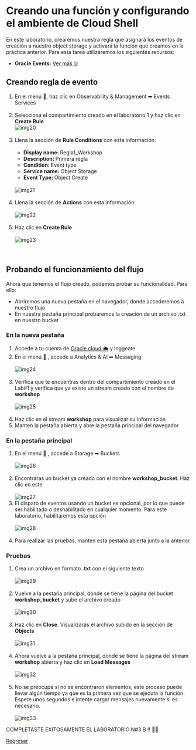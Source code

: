 <h1>Creando una función y configurando el ambiente de Cloud Shell</h1>
<p>
    En este laboratorio, crearemos nuestra regla que asignará los eventos de creación a nuestro object storage y activará la función que creamos en la práctica anterior. Para esta tarea utilizaremos los siguientes recursos:
</p>
<ul>
    <li><b>Oracle Events:</b> <a
            href="https://docs.oracle.com/es-ww/iaas/Content/Events/Concepts/eventsoverview.htm">Ver más
            &#129299;</a></li>
</ul>
<h2>Creando regla de evento</h2>
<ol>
    <li>
        En el menú &#127828;, haz clic en Observability & Management &#10145; Events Services
    </li>
    <br>
    <li>Selecciona el compartimiento creado en el laboratorio 1 y haz clic en <b>Create Rule</b>
        <br>
        <img src="/Lab 3/images/Screenshot_20.png" alt="img20">
    </li>
    <br>
    <li>
        Llena la sección de <b>Rule Conditions</b> con esta información:
        <br>
        <br>
        <ul>
            <li><b>Display name: </b>Regla1_Workshop</li>
            <li><b>Description: </b>Primera regla</li>
            <li><b>Condition: </b>Event type</li>
            <li><b>Service name: </b>Object Storage</li>
            <li><b>Event Type: </b>Object Create</li>
        </ul>
        <br>
        <img src="/Lab 3/images/Screenshot_21.png" alt="img21">
        <br>
    </li>
    <br>
    <li>Llena la sección de <b>Actions</b> con esta información:
        <br>
        <br>
        <img src="/Lab 3/images/Screenshot_22.png" alt="img22">
    </li>
    <br>
    <li>Haz clic en <b>Create Rule</b>
        <br>
        <br>
        <img src="/Lab 3/images/Screenshot_23.png" alt="img23">
    </li>
</ol>
    <br>
    <h2>Probando el funcionamiento del flujo</h2>
    <p>
        Ahora que tenemos el flujo creado, podemos probar su funcionalidad. Para ello:
        <ul>
            <li>Abriremos una nueva pestaña en el navegador, donde accederemos a nuestro flujo</li>
            <li>En nuestra pestaña principal probaremos la creación de un archivo .txt en nuestro bucket</li>
        </ul>
    </p>
    <h3>En la nueva pestaña</h3>
<ol>
    <li>
        Accede a tu cuenta de  <a href="https://www.oracle.com/cloud/sign-in.html">Oracle cloud &#127781;</a> y loggeate
    </li>
    <li>
        En el menú &#127828; , accede a Analytics & AI &#10145; Messaging
        <br>
        <br>
        <img src="/Lab 3/images/Screenshot_24.png" alt="img24">
    </li>
    <br>
    <li>
        Verifica que te encuentras dentro del compartimiento creado en el Lab#1 y verifica que ya existe un stream creado con el nombre de <b>workshop</b>
        <br>
        <br>
        <img src="/Lab 3/images/Screenshot_25.png" alt="img25">
    </li>
    <br>
    <li>
        Haz clic en el stream <b>workshop</b> para visualizar su información
    </li>
    <li>
        Manten la pestaña abierta y abre la pestaña principal del navegador
    </li>
</ol>
<h3>En la pestaña principal</h3>
<ol>
    <li>
        En el menú &#127828; , accede a Storage &#10145; Buckets
        <br>
        <br>
        <img src="/Lab 3/images/Screenshot_26.png" alt="img26">
    </li>
    <br>
    <li>
        Encontrarás un bucket ya creado con el nombre <b>workshop_bucket</b>. Haz clic en este.
        <br>
        <br>
        <img src="/Lab 3/images/Screenshot_27.png" alt="img27">
    </li>
    <li>
        El disparo de eventos usando un bucket es opcional, por lo que puede ser habilitado o deshabilitado en cualquier momento. Para este laboratorio, habilitaremos esta opción
        <br>
        <br>
        <img src="/Lab 3/images/Screenshot_28.png" alt="img28">
    </li>
    <br>
    <li>
        Para realizar las pruebas, manten esta pestaña abierta junto a la anterior
    </li>
</ol>
<h3>Pruebas</h3>
<ol>
    <li>
        Crea un archivo en formato <b>.txt</b> con el siguiente texto
        <br>
        <br>
        <img src="/Lab 3/images/Screenshot_29.png" alt="img29">
    </li>
    <br>
    <li>
        Vuelve a la pestaña principal, donde se tiene la página del bucket <b>workshop_bucket</b> y sube el archivo creado
        <br>
        <br>
        <img src="/Lab 3/images/Screenshot_30.png" alt="img30">
    </li>
    <br>
    <li>
        Haz clic en <b>Close</b>. Visualizarás el archivo subido en la sección de <b>Objects</b>
        <br>
        <br>
        <img src="/Lab 3/images/Screenshot_31.png" alt="img31">
    </li>
    <br>
    <li>
        Ahora vuelve a la pestaña principal, donde se tiene la página del stream <b>workshop</b> abierta y haz clic en <b>Load Messages</b>
        <br>
        <br>
        <img src="/Lab 3/images/Screenshot_32.png" alt="img32">
    </li>
    <br>
    <li>
        No se preocupe si no se encontraron elementos, este proceso puede llevar algún tiempo ya que es la primera vez que se ejecuta la función. Espere unos segundos e intente cargar mensajes nuevamente si es necesario.
        <br>
        <br>
        <img src="/Lab 3/images/Screenshot_33.png" alt="img33">
    </li>
</ol>

COMPLETASTE EXITOSAMENTE EL LABORATORIO N#3.B !! 💯✅

<a href="https://github.com/kapvar9/Developer-Fast-Track-MCR/tree/main/Lab%203">Regresar</a>
